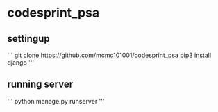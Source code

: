 # codesprint_psa

## settingup
'''
git clone https://github.com/mcmc101001/codesprint_psa
pip3 install django
'''

## running server
'''
python manage.py runserver
'''
